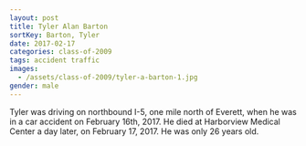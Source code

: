 ```yaml
---
layout: post
title: Tyler Alan Barton
sortKey: Barton, Tyler
date: 2017-02-17
categories: class-of-2009
tags: accident traffic
images:
  - /assets/class-of-2009/tyler-a-barton-1.jpg
gender: male
---
```

Tyler was driving on northbound I-5, one mile north of Everett, when he was in a car accident on February 16th, 2017.  He died at Harborview Medical Center a day later, on February 17, 2017.  He was only 26 years old.
